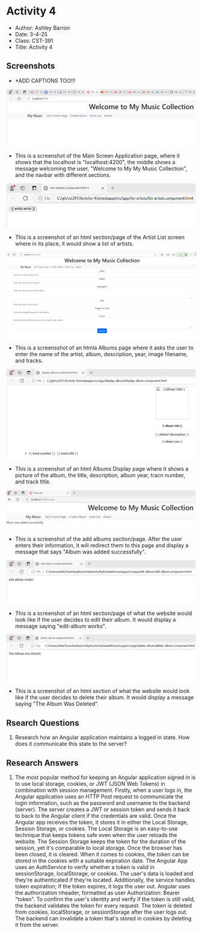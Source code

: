 # Activity 4
- Author: Ashley Barron
- Date: 3-4-25
- Class: CST-391
- Title: Activity 4

## Screenshots
- *ADD CAPTIONS TOO!!!

![MainScreenApplication](mainApplicationScreen.png)
- This is a screenshot of the Main Screen Application page, where it shows that the localhost is "localhost:4200", the middle shows a message welcoming the user, "Welcome to My My Music Collection", and the navbar with different sections.

![ArtistList](artistList.png)
- This is a screenshot of an html section/page of the Artist List screen where in its place, it would show a list of artists. 

![AlbumScreen](albumScreen.png)
- This is a screensshot of an htmla Albums page where it asks the user to enter the name of the artist, album, description, year, image filename, and tracks. 

![AlbumDisplay](albumDisplay.png)
- This is a screenshot of an html Albums Display page where it shows a picture of the album, the title, description, album year, tracn number, and track title. 

![AddAlbum](addAlbum.png)
- This is a screenshot of the add albums section/page. After the user enters their information, it will redirect them to this page and display a message that says "Album was added successfully".

![EditAlbum](editAlbum.png)
- This is a screenshot of an html section/page of what the website would look like if the user decides to edit their album. It would display a message saying "edit-album works".

![DeleteAlbum](deleteAlbum.png)
- This is a screenshot of an html section of what the website would look like if the user decides to delete their album. It would display a message saying "The Album Was Deleted".




## Rsearch Questions
1. Research how an Angular application maintains a logged in state. How does it communicate this state to the server?

## Research Answers
1. The most popular method for keeping an Angular application signed in is to use local storage, cookies, or JWT (JSON Web Tokens) in combination with session management. Firstly, when a user logs in, the Angular application uses an HTTP Post request to communicate the login information, such as the password and username to the backend (server). The server creates a JWT or session token and sends it back to back to the Angular client if the credentials are valid. Once the Angular app receives the token, it stores it in either the Local Storage, Session Storage, or cookies. The Local Storage is an easy-to-use technique that keeps tokens safe even when the user reloads the website. The Session Storage keeps the token for the duration of the session, yet it's comparable to local storage. Once the browser has been closed, it is cleared. When it comes to cookies, the token can be stored in the cookies with a suitable expiration date. The Angular App uses an AuthService to verify whether a token is valid in sessionStorage, localStorage, or cookies. The user's data is loaded and they're authenticated if they're located. Additionally, the service handles token expiration; if the token expires, it logs the user out. Angular uses the authorization nheader, formatted as user Authorization: Bearer "token". To confirm the user's identity and verify if the token is still valid, the backend validates the token for every request. The token is deleted from cookies, localStorage, or sessionStorage after the user logs out.  The backend can invalidate a token that's stored in cookies by deleting it from the server. 